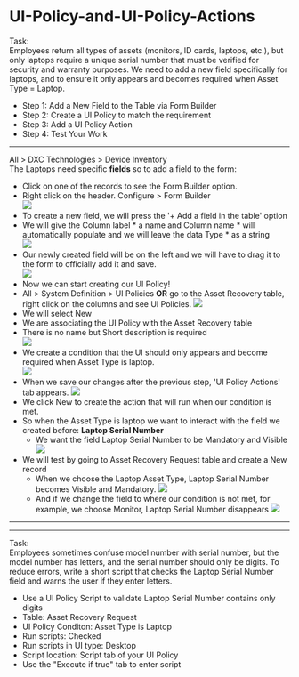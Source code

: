 # UI-Policy-and-UI-Policy-Actions

Task: <br>
Employees return all types of assets (monitors, ID cards, laptops, etc.), but only laptops require a unique serial number that must be verified for security and warranty purposes. We need to add a new field specifically for laptops, and to ensure it only appears and becomes required when Asset Type = Laptop. <br>
- Step 1: Add a New Field to the Table via Form Builder
- Step 2: Create a UI Policy to match the requirement
- Step 3: Add a UI Policy Action
- Step 4: Test Your Work
------------------------------------------------------------------------------------------------------------
All > DXC Technologies > Device Inventory <br>
The Laptops need specific **fields** so to add a field to the form: <br>
- Click on one of the records to see the Form Builder option.  <br>
- Right click on the header. Configure > Form Builder <br>
![](https://github.com/CodeWithLuwam/ServiceNow-UI-Policy-and-UI-Policy-Actions/blob/main/Images/Click%20on%20one%20of%20the%20records%20to%20show%20Form%20Builder%20option.png?raw=true)
- To create a new field, we will press the '+ Add a field in the table' option
- We will give the Column label * a name and Column name * will automatically populate and we will leave the data Type * as a string <br>
![](https://github.com/CodeWithLuwam/ServiceNow-UI-Policy-and-UI-Policy-Actions/blob/main/Images/Name%20the%20field%20we%20have%20created.png?raw=true)
- Our newly created field will be on the left and we will have to drag it to the form to officially add it and save. <br>
![](https://github.com/CodeWithLuwam/ServiceNow-UI-Policy-and-UI-Policy-Actions/blob/main/Images/New%20field%20added.png?raw=true) <br>
 - Now we can start creating our UI Policy!
 - All > System Definition > UI Policies **OR** go to the Asset Recovery table, right click on the columns and see UI Policies.
![](https://github.com/CodeWithLuwam/ServiceNow-UI-Policy-and-UI-Policy-Actions/blob/main/Images/UI%20Policies.png?raw=true)
 - We will select New <br>
 - We are associating the UI Policy with the Asset Recovery table <br>
 - There is no name but Short description is required <br>
![](https://github.com/CodeWithLuwam/ServiceNow-UI-Policy-and-UI-Policy-Actions/blob/main/Images/Short%20Description%20for%20UI%20Policy.png?raw=true)
- We create a condition that the UI should only appears and become required when Asset Type is laptop. <br>
![](https://github.com/CodeWithLuwam/ServiceNow-UI-Policy-and-UI-Policy-Actions/blob/main/Images/UI%20appears%20when%20Asset%20Type%20is%20laptop.png?raw=true)
- When we save our changes after the previous step, 'UI Policy Actions' tab appears.
![](https://github.com/CodeWithLuwam/ServiceNow-UI-Policy-and-UI-Policy-Actions/blob/main/Images/UI%20Policy%20Actions%20tab.png?raw=true)
- We click New to create the action that will run when our condition is met. <br>
- So when the Asset Type is laptop we want to interact with the field we created before: **Laptop Serial Number** <br>
  - We want the field Laptop Serial Number to be Mandatory and Visible
    ![](https://github.com/CodeWithLuwam/ServiceNow-UI-Policy-and-UI-Policy-Actions/blob/main/Images/New%20Record%20of%20New%20UI%20Policy%20Action.png?raw=true)
- We will test by going to Asset Recovery Request table and create a New record
  - When we choose the Laptop Asset Type, Laptop Serial Number becomes Visible and Mandatory.
![](https://github.com/CodeWithLuwam/ServiceNow-UI-Policy-and-UI-Policy-Actions/blob/main/Images/Create%20New%20record%20to%20Test%20the%20Asset%20Type.png?raw=true)
  - And if we change the field to where our condition is not met, for example, we choose Monitor,  Laptop Serial Number disappears
![](https://github.com/CodeWithLuwam/ServiceNow-UI-Policy-and-UI-Policy-Actions/blob/main/Images/When%20Condition%20is%20Not%20Met.png?raw=true)

------------------------------------------------------------------------------------------------------------
------------------------------------------------------------------------------------------------------------
Task: <br>
Employees sometimes confuse model number with serial number, but the model number has letters, and the serial number should only be digits. To reduce errors, write a short script that checks the Laptop Serial Number field and warns the user if they enter letters.

- Use a UI Policy Script to validate Laptop Serial Number contains only digits
- Table: Asset Recovery Request
- UI Policy Conditon: Asset Type is Laptop
- Run scripts: Checked
- Run scripts in UI type: Desktop
- Script location: Script tab of your UI Policy
- Use the "Execute if true" tab to enter script <br>
<br>
